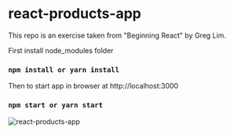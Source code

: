 # react-products-app

This repo is an exercise taken from "Beginning React" by Greg Lim.

First install node_modules folder
### `npm install or yarn install`

Then to start app in browser at http://localhost:3000
### `npm start or yarn start`

![react-products-app](https://user-images.githubusercontent.com/20928980/105978128-cc3e7a80-6057-11eb-8141-b3e798488617.png)